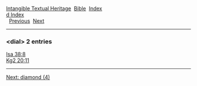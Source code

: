 [Intangible Textual Heritage](../../index)  [Bible](../index) 
[Index](index)   
[d Index](_d_)  
  [Previous](c03114)  [Next](c03116) 

------------------------------------------------------------------------

### &lt;dial&gt; 2 entries

[Isa 38:8](../kjv/isa038.htm#008)  
[Kg2 20:11](../kjv/kg2020.htm#011)  

------------------------------------------------------------------------

[Next: diamond (4)](c03116)
